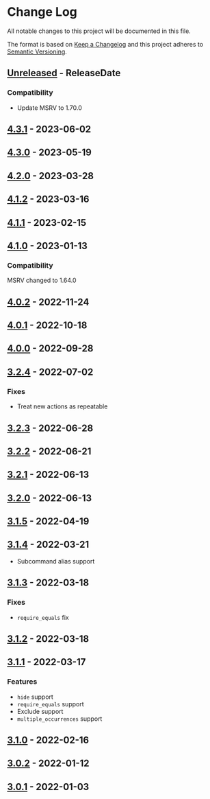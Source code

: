# Change Log
All notable changes to this project will be documented in this file.

The format is based on [Keep a Changelog](http://keepachangelog.com/)
and this project adheres to [Semantic Versioning](http://semver.org/).

<!-- next-header -->
## [Unreleased] - ReleaseDate

### Compatibility

- Update MSRV to 1.70.0

## [4.3.1] - 2023-06-02

## [4.3.0] - 2023-05-19

## [4.2.0] - 2023-03-28

## [4.1.2] - 2023-03-16

## [4.1.1] - 2023-02-15

## [4.1.0] - 2023-01-13

### Compatibility

MSRV changed to 1.64.0

## [4.0.2] - 2022-11-24

## [4.0.1] - 2022-10-18

## [4.0.0] - 2022-09-28

## [3.2.4] - 2022-07-02

### Fixes

- Treat new actions as repeatable

## [3.2.3] - 2022-06-28

## [3.2.2] - 2022-06-21

## [3.2.1] - 2022-06-13

## [3.2.0] - 2022-06-13

## [3.1.5] - 2022-04-19

## [3.1.4] - 2022-03-21

- Subcommand alias support

## [3.1.3] - 2022-03-18

### Fixes

- `require_equals` fix

## [3.1.2] - 2022-03-18

## [3.1.1] - 2022-03-17

### Features

- `hide` support
- `require_equals` support
- Exclude support
- `multiple_occurrences` support

## [3.1.0] - 2022-02-16

## [3.0.2] - 2022-01-12

## [3.0.1] - 2022-01-03

<!-- next-url -->
[Unreleased]: https://github.com/clap-rs/clap/compare/clap_complete_fig-v4.3.1...HEAD
[4.3.1]: https://github.com/clap-rs/clap/compare/clap_complete_fig-v4.3.0...clap_complete_fig-v4.3.1
[4.3.0]: https://github.com/clap-rs/clap/compare/clap_complete_fig-v4.2.0...clap_complete_fig-v4.3.0
[4.2.0]: https://github.com/clap-rs/clap/compare/clap_complete_fig-v4.1.2...clap_complete_fig-v4.2.0
[4.1.2]: https://github.com/clap-rs/clap/compare/clap_complete_fig-v4.1.1...clap_complete_fig-v4.1.2
[4.1.1]: https://github.com/clap-rs/clap/compare/clap_complete_fig-v4.1.0...clap_complete_fig-v4.1.1
[4.1.0]: https://github.com/clap-rs/clap/compare/clap_complete_fig-v4.0.2...clap_complete_fig-v4.1.0
[4.0.2]: https://github.com/clap-rs/clap/compare/clap_complete_fig-v4.0.1...clap_complete_fig-v4.0.2
[4.0.1]: https://github.com/clap-rs/clap/compare/clap_complete_fig-v4.0.0...clap_complete_fig-v4.0.1
[4.0.0]: https://github.com/clap-rs/clap/compare/clap_complete_fig-v3.2.4...clap_complete_fig-v4.0.0
[3.2.4]: https://github.com/clap-rs/clap/compare/clap_complete_fig-v3.2.3...clap_complete_fig-v3.2.4
[3.2.3]: https://github.com/clap-rs/clap/compare/clap_complete_fig-v3.2.2...clap_complete_fig-v3.2.3
[3.2.2]: https://github.com/clap-rs/clap/compare/clap_complete_fig-v3.2.1...clap_complete_fig-v3.2.2
[3.2.1]: https://github.com/clap-rs/clap/compare/clap_complete_fig-v3.2.0...clap_complete_fig-v3.2.1
[3.2.0]: https://github.com/clap-rs/clap/compare/clap_complete_fig-v3.1.5...clap_complete_fig-v3.2.0
[3.1.5]: https://github.com/clap-rs/clap/compare/clap_complete_fig-v3.1.4...clap_complete_fig-v3.1.5
[3.1.4]: https://github.com/clap-rs/clap/compare/clap_complete_fig-v3.1.3...clap_complete_fig-v3.1.4
[3.1.3]: https://github.com/clap-rs/clap/compare/clap_complete_fig-v3.1.2...clap_complete_fig-v3.1.3
[3.1.2]: https://github.com/clap-rs/clap/compare/clap_complete_fig-v3.1.1...clap_complete_fig-v3.1.2
[3.1.1]: https://github.com/clap-rs/clap/compare/clap_complete_fig-v3.1.0...clap_complete_fig-v3.1.1
[3.1.0]: https://github.com/clap-rs/clap/compare/clap_complete_fig-v3.0.2...clap_complete_fig-v3.1.0
[3.0.2]: https://github.com/clap-rs/clap/compare/v3.0.1...clap_complete_fig-v3.0.2
[3.0.1]: https://github.com/clap-rs/clap/compare/v3.0.0...v3.0.1
